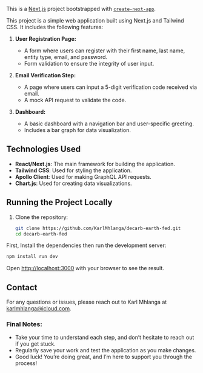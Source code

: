 This is a [Next.js](https://nextjs.org) project bootstrapped with [`create-next-app`](https://nextjs.org/docs/app/api-reference/cli/create-next-app).

This project is a simple web application built using Next.js and Tailwind CSS. It includes the following features:

1. **User Registration Page:**
   - A form where users can register with their first name, last name, entity type, email, and password.
   - Form validation to ensure the integrity of user input.

2. **Email Verification Step:**
   - A page where users can input a 5-digit verification code received via email.
   - A mock API request to validate the code.

3. **Dashboard:**
   - A basic dashboard with a navigation bar and user-specific greeting.
   - Includes a bar graph for data visualization.

## Technologies Used

- **React/Next.js**: The main framework for building the application.
- **Tailwind CSS**: Used for styling the application.
- **Apollo Client**: Used for making GraphQL API requests.
- **Chart.js**: Used for creating data visualizations.

## Running the Project Locally

1. Clone the repository:
   ```bash
   git clone https://github.com/KarlMhlanga/decarb-earth-fed.git
   cd decarb-earth-fed


First, Install the dependencies then run the development server:

```bash
npm install run dev

```

Open [http://localhost:3000](http://localhost:3000) with your browser to see the result.

## Contact
For any questions or issues, please reach out to Karl Mhlanga at karlmhlanga@icloud.com.


### **Final Notes:**
- Take your time to understand each step, and don’t hesitate to reach out if you get stuck.
- Regularly save your work and test the application as you make changes.
- Good luck! You’re doing great, and I’m here to support you through the process!
